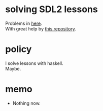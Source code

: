 # solving SDL2 lessons  
   Problems in [here](http://lazyfoo.net/tutorials/SDL/).  
   With great help by [this repository](https://github.com/palf/haskell-sdl2-examples).  

# policy  
   I solve lessons with haskell.  
   Maybe.  

# memo  
   * Nothing now.  

